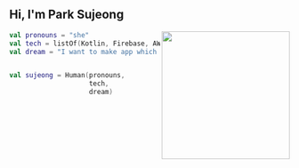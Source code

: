 <h2>Hi, I'm Park Sujeong  </h2>
<img align='right' src="https://media1.giphy.com/media/BferOKonYOspm28AiB/giphy.gif?cid=ecf05e475ktlgscmgzjtvxqellf0j3oapo57z6ogncddroz6&rid=giphy.gif&ct=g" width="230">


```Kotlin
val pronouns = "she"
val tech = listOf(Kotlin, Firebase, AWS, Linux, Windows, MiddleWare)
val dream = "I want to make app which get world wide users"


val sujeong = Human(pronouns, 
                    tech, 
                    dream)
```


